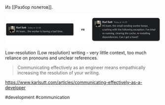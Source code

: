 Из [[Разбор полетов]].

![](team-chat-example.png)

Low-resolution (Low resolution) writing - very little context, too much reliance on pronouns and unclear references.

>Communicating effectively as an engineer means empathically increasing the resolution of your writing.

https://www.karlsutt.com/articles/communicating-effectively-as-a-developer

#development #communication